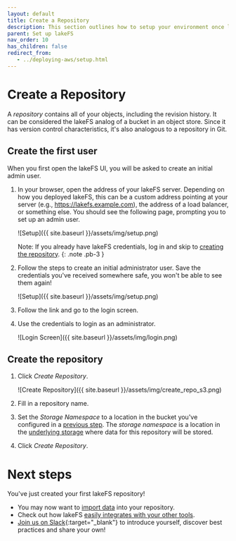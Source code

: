 ```yaml
---
layout: default
title: Create a Repository
description: This section outlines how to setup your environment once lakeFS is configured and running.
parent: Set up lakeFS
nav_order: 10
has_children: false
redirect_from:
   - ../deploying-aws/setup.html
---
```


# Create a Repository

A _repository_ contains all of your objects, including the revision history.
It can be considered the lakeFS analog of a bucket in an object store. Since it has version control characteristics, it's also analogous to a repository in Git.

## Create the first user

When you first open the lakeFS UI, you will be asked to create an initial admin user.

1. In your browser, open the address of your lakeFS server.
   Depending on how you deployed lakeFS, this can be a custom address pointing at your server (e.g., https://lakefs.example.com),
   the address of a load balancer, or something else. You should see the following page, prompting you to set up an admin user.

   ![Setup]({{ site.baseurl }}/assets/img/setup.png)

   Note: If you already have lakeFS credentials, log in and skip to [creating the repository](#create-the-repository).
   {: .note .pb-3 }

1. Follow the steps to create an initial administrator user. Save the credentials you've received somewhere safe, you won't be able to see them again!

   ![Setup]({{ site.baseurl }}/assets/img/setup.png)

1. Follow the link and go to the login screen.

1. Use the credentials to login as an administrator.

   ![Login Screen]({{ site.baseurl }}/assets/img/login.png)

## Create the repository

1. Click _Create Repository_.
    
   ![Create Repository]({{ site.baseurl }}/assets/img/create_repo_s3.png)

1. Fill in a repository name.

1. Set the _Storage Namespace_ to a location in the bucket you've configured in a [previous step](./storage/index.md).
   The _storage namespace_ is a location in the
   [underlying storage](../understand/object-model.md#concepts-unique-to-lakefs)
   where data for this repository will be stored.

1. Click _Create Repository_.

# Next steps

You've just created your first lakeFS repository!

* You may now want to [import data](import.md) into your repository.
* Check out how lakeFS [easily integrates with your other tools](../integrations/index.md).
* [Join us on Slack](https://lakefs.io/slack){:target="_blank"} to introduce yourself, discover best practices and share your own!
